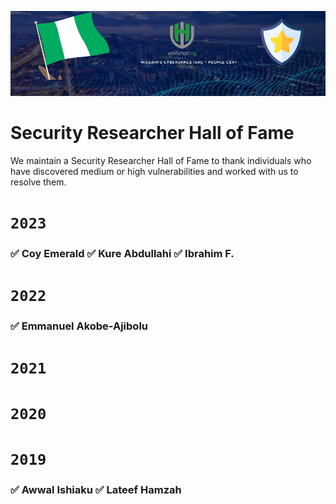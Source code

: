 ![](https://raw.githubusercontent.com/ngwhitehat/Lessons-From-Disclosures/main/res/ngwhitehat-banner-hof.png)
# Security Researcher Hall of Fame
We maintain a Security Researcher Hall of Fame to thank individuals who have discovered medium or high vulnerabilities and worked with us to resolve them.

# ``2023 ``

### ✅ Coy Emerald  ✅ Kure Abdullahi ✅ Ibrahim F.

# ``2022 ``
### ✅ Emmanuel Akobe-Ajibolu
# ``2021 ``
### 
# ``2020 ``
# ``2019 ``
### ✅ Awwal Ishiaku ✅ Lateef Hamzah

